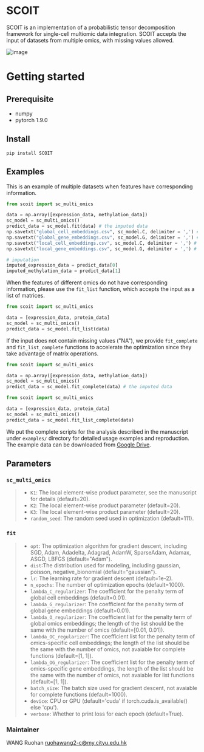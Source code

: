 # SCOIT
SCOIT is an implementation of a probabilistic tensor decomposition framework for single-cell multiomic data integration. SCOIT accepts the input of datasets from multiple omics, with missing values allowed.

![image](https://github.com/deepomicslab/SCOIT/blob/main/framework.png)

# Getting started

## Prerequisite
+ numpy
+ pytorch 1.9.0

## Install
```
pip install SCOIT
```

## Examples
This is an example of multiple datasets when features have corresponding information.
```Python
from scoit import sc_multi_omics

data = np.array([expression_data, methylation_data])
sc_model = sc_multi_omics()
predict_data = sc_model.fit(data) # the imputed data
np.savetxt("global_cell_embeddings.csv", sc_model.C, delimiter = ',') # global cell embeddings
np.savetxt("global_gene_embeddings.csv", sc_model.G, delimiter = ',') # global gene embeddings
np.savetxt("local_cell_embeddings.csv", sc_model.C, delimiter = ',') # omics-specific cell embeddings
np.savetxt("local_gene_embeddings.csv", sc_model.G, delimiter = ',') # omics-specific gene embeddings

# imputation
imputed_expression_data = predict_data[0]
imputed_methylation_data = predict_data[1]

```
When the features of different omics do not have corresponding information, please use the ```fit_list``` function, which accepts the input as a list of matrices.
```Python
from scoit import sc_multi_omics

data = [expression_data, protein_data]
sc_model = sc_multi_omics()
predict_data = sc_model.fit_list(data)
```
If the input does not contain missing values ("NA"), we provide ```fit_complete``` and ```fit_list_complete``` functions to accelerate the optimization since they take advantage of matrix operations.
```Python
from scoit import sc_multi_omics

data = np.array([expression_data, methylation_data])
sc_model = sc_multi_omics()
predict_data = sc_model.fit_complete(data) # the imputed data
```
```Python
from scoit import sc_multi_omics

data = [expression_data, protein_data]
sc_model = sc_multi_omics()
predict_data = sc_model.fit_list_complete(data)
```

We put the complete scripts for the analysis described in the manuscript under ```examples/``` directory for detailed usage examples and reproduction. The example data can be downloaded from [Google Drive](https://drive.google.com/drive/folders/1F_WBwNsHggjTqgFfTm6IugNKpb0xJTje?usp=sharing).

## Parameters
###  ```sc_multi_omics```
> + ```K1```: The local element-wise product parameter, see the manuscript for details (default=20).
> + ```K2```: The local element-wise product parameter (default=20).
> + ```K3```: The local element-wise product parameter (default=20).
> + ```random_seed```: The random seed used in optimization (default=111).

###  ```fit```
> + ```opt```: The optimization algorithm for gradient descent, including SGD, Adam, Adadelta, Adagrad, AdamW, SparseAdam, Adamax, ASGD, LBFGS (default="Adam").
> + ```dist```:The distribution used for modeling, including gaussian, poisson, negative_bionomial (default="gaussian").
> + ```lr```: The learning rate for gradient descent (default=1e-2).
> + ```n_epochs```: The number of optimization epochs (default=1000).
> + ```lambda_C_regularizer```: The coefficient for the penalty term of global cell embeddings (default=0.01).
> + ```lambda_G_regularizer```: The coefficient for the penalty term of global gene embeddings (default=0.01).
> + ```lambda_O_regularizer```: The coefficient list for the penalty term of global omics embeddings; the length of the list should be the same with the number of omics (default=[0.01, 0.01]).
> + ```lambda_OC_regularizer```: The coefficient list for the penalty term of omics-specific cell embeddings; the length of the list should be the same with the number of omics, not avaiable for complete functions (default=[1, 1]).
> + ```lambda_OG_regularizer```: The coefficient list for the penalty term of omics-specific gene embeddings, the length of the list should be the same with the number of omics, not avaiable for list functions (default=[1, 1]).
> + ```batch_size```: The batch size used for gradient descent, not avaiable for complete functions (default=1000).
> + ```device```: CPU or GPU (default='cuda' if torch.cuda.is_available() else 'cpu').
> + ```verbose```: Whether to print loss for each epoch (default=True).

### Maintainer
WANG Ruohan ruohawang2-c@my.cityu.edu.hk


